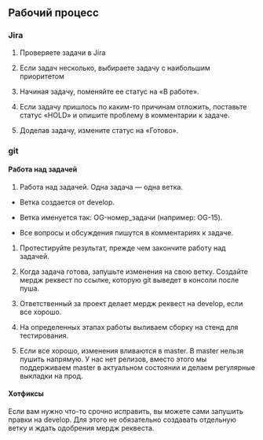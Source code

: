 <h2>Рабочий процесс</h2>
<h3>Jira</h3>
<ol>
  <li>
    <p>Проверяете задачи в Jira</p>
  </li>
  <li>
    <p>Если задач несколько, выбираете задачу с наибольшим приоритетом</p>
  </li>
  <li>
    <p>Начиная задачу, поменяйте ее статус на «В работе».</p>
  </li>
  <li>
    <p>Если задачу пришлось по каким-то причинам отложить, поставьте статус «HOLD» и опишите проблему в комментарии к задаче.</p>
  </li>
  <li>
    <p>Доделав задачу, измените статус на «Готово».</p>
  </li>
</ol>
<h3>git</h3>
<h4>Работа над задачей</h4>
<ol>
  <li>
    <p>Работа над задачей. Одна задача — одна ветка.</p>
  </li>
</ol>
<ul>
  <li>
    <p>Ветка создается от develop.</p>
  </li>
  <li>
    <p>Ветка именуется так: OG-номер_задачи (например: OG-15).</p>
  </li>
  <li>
    <p>Все вопросы и обсуждения пишутся в комментариях к задаче.</p>
  </li>
</ul>
<ol>
  <li>
    <p>Протестируйте результат, прежде чем закончите работу над задачей.</p>
  </li>
  <li>
    <p>Когда задача готова, запушьте изменения на свою ветку. Создайте мердж реквест по ссылке, которую git выведет в консоли после пуша.</p>
  </li>
  <li>
    <p>Ответственный за проект делает мердж реквест на develop, если все хорошо.</p>
  </li>
  <li>
    <p>На определенных этапах работы выливаем сборку на стенд для тестирования.</p>
  </li>
  <li>
    <p>Если все хорошо, изменения вливаются в master. В master нельзя пушить напрямую. У нас нет релизов, вместо этого мы поддерживаем master в актуальном состоянии и делаем регулярные выкладки на прод.
</ol>
<h4>Хотфиксы</h4>
<p>Если вам нужно что-то срочно исправить, вы можете сами запушить правки на develop. Для этого не обязательно создавать отдельную ветку и ждать одобрения мердж реквеста.</p>
